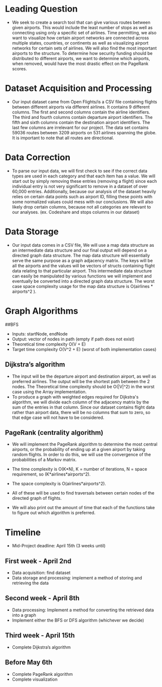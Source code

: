 # Leading Question
- We seek to create a search tool that can give various routes between given airports. This would include the least number of stops as well as connecting using only a specific set of airlines. Time permitting, we also want to visualize how certain airport networks are connected across multiple states, countries, or continents as well as visualizing airport networks for certain sets of airlines. We will also find the most important airports to the structure. To determine how security funding should be distributed to different airports, we want to determine which airports, when removed, would have the most drastic effect on the PageRank scores.
# Dataset Acquisition and Processing

- Our input dataset came from Open Flights/is a CSV file containing flights between different airports via different airlines. It contains 9 different columns. The first and second columns contain the airline identifiers. The third and fourth columns contain departure airport identifiers. The fifth and sixth columns contain the destination airport identifiers. The last few columns are irrelevant for our project. The data set contains 59036 routes between 3209 airports on 531 airlines spanning the globe. It is important to note that all routes are directional.
# Data Correction
- To parse our input data, we will first check to see if the correct data types are used in each category and that each item has a value. We will start out by simply removing these entries (removing a flight) since each individual entry is not very significant to remove in a dataset of over 60,000 entries. Additionally, because our analysis of the dataset heavily relies on certain data points such as airport ID, filling these points with some normalized values could mess with our conclusions. We will also likely drop certain columns, because not all categories are relevant to our analyses. (ex. Codeshare and stops columns in our dataset)
# Data Storage
- Our input data comes in a CSV file, 
  We will use a map data structure as an intermediate data structure and our final output will depend on a directed graph data structure. The map data structure will essentially serve the same purpose as a graph adjacency matrix. The keys will be all the airports and the values will be vectors of structs containing flight data relating to that particular airport. This intermediate data structure can easily be manipulated by various functions we will implement and eventually be converted into a directed graph data structure.
  The worst case space complexity usage for the map data structure is O(airlines * airports^2 ).

# Graph Algorithms
##BFS 
- Inputs: startNode, endNode
- Output: vector of nodes in path (empty if path does not exist)
- Theoretical time complexity O(V + E)
- Target time complexity O(V^2 + E) (worst of both implementation cases)

## Dijkstra’s algorithm 
- The input will be the departure airport and destination airport, as well as preferred airlines. The output will be the shortest path between the 2 nodes. The Theoretical time complexity should be O(|V|^2) in the worst case using the Array implementation.
- To produce a graph with weighted edges required for Dijkstra's algorithm, we will divide each column of the adjacency matrix by the sum of the entries in that column. Since our dataset contains flight data rather than airport data, there will be no columns that sum to zero, so that edge case will not have to be considered.
## PageRank (centrality algorithm) 
- We will implement the PageRank algorithm to determine the most central airports, or the probability of ending up at a given airport by taking random flights. In order to do this, we will use the convergence of the probabilities of a Markov matrix. 
- The time complexity is O(K\*N), K = number of iterations, N = space requirement, so (K\*airlines*airports^2). 
- The space complexity is O(airlines*airports^2).

- All of these will be used to find traversals between certain nodes of the directed graph of flights. 
- We will also print out the amount of time that each of the functions take to figure out which algorithm is preferred. 

# Timeline
- Mid-Project deadline: April 15th (3 weeks until)
## First week - April 2nd
- Data acquisition: find dataset
- Data storage and processing: implement a method of storing and retrieving the data
## Second week - April 8th
- Data processing: Implement a method for converting the retrieved data into a graph
- Implement either the BFS or DFS algorithm (whichever we decide)
## Third week - April 15th
- Complete Dijkstra’s algorithm

## Before May 6th
- Complete PageRank algorithm
- Complete visualization
 
